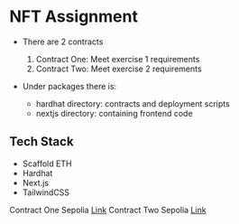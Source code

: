 # NFT Assignment

- There are 2 contracts

  1. Contract One: Meet exercise 1 requirements
  2. Contract Two: Meet exercise 2 requirements

- Under packages there is:
  - hardhat directory: contracts and deployment scripts
  - nextjs directory: containing frontend code

## Tech Stack

- Scaffold ETH
- Hardhat
- Next.js
- TailwindCSS

Contract One Sepolia [Link](https://sepolia.etherscan.io/address/0x774F270E0C4515F62217c9adE5c46dDee4fbd714)
Contract Two Sepolia [Link](https://sepolia.etherscan.io/address/0xa2b736f4fbee2e2332ac2880d9b932c49eb1fe01)
